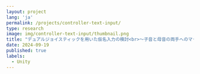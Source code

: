 ```yaml
---
layout: project
lang: 'ja'
permalink: /projects/controller-text-input/
type: research
image: img/controller-text-input/thumbnail.png
title: "デュアルジョイスティックを用いた仮名入力の検討<br>～子音と母音の両手へのマッピング～"
date: 2024-09-19
published: true
labels:
  - Unity
---
```


